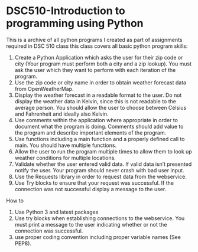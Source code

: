 # DSC510-Introduction to programming using Python
This is a archive of all python programs I created as part of assignments required in DSC 510 class
this class covers all basic python program skills:

1.	Create a Python Application which asks the user for their zip code or city (Your program must perform both a city and a zip lookup). You must ask the user which they want to perform with each iteration of the program.
2.	Use the zip code or city name in order to obtain weather forecast data from OpenWeatherMap.
3.	Display the weather forecast in a readable format to the user. Do not display the weather data in Kelvin, since this is not readable to the average person.  You should allow the user to choose between Celsius and Fahrenheit and ideally also Kelvin.
4.	Use comments within the application where appropriate in order to document what the program is doing. Comments should add value to the program and describe important elements of the program.
5.	Use functions including a main function and a properly defined call to main. You should have multiple functions.
6.	Allow the user to run the program multiple times to allow them to look up weather conditions for multiple locations.
7.	Validate whether the user entered valid data. If valid data isn’t presented notify the user. Your program should never crash with bad user input.
8.	Use the Requests library in order to request data from the webservice.
9.	Use Try blocks to ensure that your request was successful. If the connection was not successful display a message to the user.

How to 
1.	Use Python 3 and latest packages
2.	Use try blocks when establishing connections to the webservice. You must print a message to the user indicating whether or not the connection was successful.
3.	use proper coding convention including proper variable names (See PEP8).
